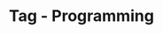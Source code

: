 ---
layout: tags
tag-name: Programming
title: Tag - Programming
permalink: "/tag/programming.html"
---